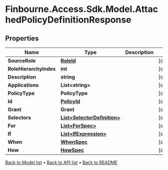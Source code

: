 # Finbourne.Access.Sdk.Model.AttachedPolicyDefinitionResponse

## Properties

Name | Type | Description | Notes
------------ | ------------- | ------------- | -------------
**SourceRole** | [**RoleId**](RoleId.md) |  | [optional] 
**RoleHierarchyIndex** | **int** |  | [optional] 
**Description** | **string** |  | [optional] 
**Applications** | **List&lt;string&gt;** |  | [optional] 
**PolicyType** | **PolicyType** |  | [optional] 
**Id** | [**PolicyId**](PolicyId.md) |  | [optional] 
**Grant** | **Grant** |  | [optional] 
**Selectors** | [**List&lt;SelectorDefinition&gt;**](SelectorDefinition.md) |  | [optional] 
**For** | [**List&lt;ForSpec&gt;**](ForSpec.md) |  | [optional] 
**If** | [**List&lt;IfExpression&gt;**](IfExpression.md) |  | [optional] 
**When** | [**WhenSpec**](WhenSpec.md) |  | [optional] 
**How** | [**HowSpec**](HowSpec.md) |  | [optional] 

[Back to Model list](../README.md#documentation-for-models) &#8226; [Back to API list](../README.md#documentation-for-api-endpoints) &#8226; [Back to README](../README.md)

